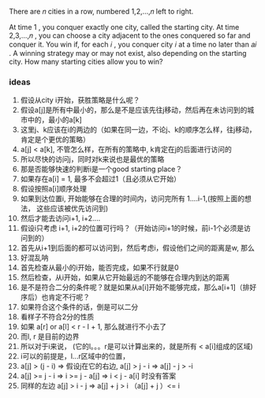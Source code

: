 There are 𝑛
 cities in a row, numbered 1,2,…,𝑛
 left to right.

At time 1
, you conquer exactly one city, called the starting city.
At time 2,3,…,𝑛
, you can choose a city adjacent to the ones conquered so far and conquer it.
You win if, for each 𝑖
, you conquer city 𝑖
 at a time no later than 𝑎𝑖
. A winning strategy may or may not exist, also depending on the starting city. How many starting cities allow you to win?

### ideas
1. 假设从city i开始，获胜策略是什么呢？
2. 假设a[j]是所有中最小的，那么是不是应该先往j移动，然后再在未访问到的城市中的，最小的a[k]
3. 这里j、k应该在i的两边的（如果在同一边，不论j、k的顺序怎么样，往j移动，肯定是个更优的策略）
4. a[j] < a[k], 不管怎么样，在所有的策略中, k肯定在j的后面进行访问的
5. 所以尽快的访问j，同时对k来说也是最优的策略
6. 那是否能够快速的判断i是一个good starting place？
7. 如果存在a[i] = 1, 最多不会超过1（且必须从它开始）
8. 假设按照a[i]顺序处理
9. 如果到达位置i, 开始能够在合理的时间内，访问完所有 1....i-1,(按照上面的想法， 这些应该被优先访问到)
10. 然后才能去访问i+1, i+2.... 
11. 假设i只考虑 i+1, i+2的位置可行吗？（开始访问i+1的时候，前i-1个必须是访问到的）
12. 首先从i+1到后面的都可以访问到，然后考虑i，假设他们之间的距离是w, 那么
13. 好混乱呐
14. 首先检查从最小的i开始，能否完成，如果不行就是0
15. 然后检查，从i开始，如果从它开始最远的不能够在合理内到达的距离
16. 是不是符合二分的条件呢？就是如果从a[i]开始不能够完成，那么a[i+1]（排好序后）也肯定不行呢？
17. 如果符合这个条件的话，倒是可以二分
18. 看样子不符合2分的性质
19. 如果 a[r] or a[l] < r - l + 1, 那么就进行不小去了
20. 而l, r 是目前的边界
21. 所以对于i来说， (它的l。。。r是可以计算出来的，就是所有 < a[i]组成的区域)
22. i可以的前提是，l...r区域中的位置，
23. a[j] > (j - i) => 假设j在它的右边, a[j] > j - i => a[j] - j > -i
24. a[j] >= j - i => i >= j - a[j] => i < j - a[i] 时没有答案
25. 同样的左边 a[j] > i - j => a[j] + j > i （a[j] + j ）<= i
